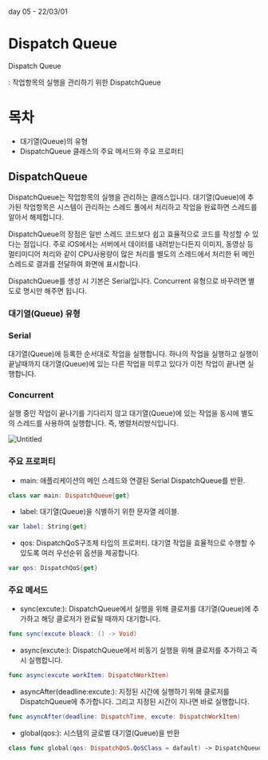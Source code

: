 day 05 - 22/03/01

# Dispatch Queue

Dispatch Queue

: 작업항목의 실행을 관리하기 위한 DispatchQueue

# 목차

- 대기열(Queue)의 유형
- DispatchQueue 클래스의 주요 메서드와 주요 프로퍼티

## DispatchQueue

DispatchQueue는 작업항목의 실행을 관리하는 클래스입니다. 대기열(Queue)에 추가된 작업항목은 시스템이 관리하는 스레드 풀에서 처리하고 작업을 완료하면 스레드를 알아서 해제합니다.

DispatchQueue의 장점은 일반 스레드 코드보다 쉽고 효율적으로 코드를 작성할 수 있다는 점입니다. 주로 iOS에서는 서버에서 데이터를 내려받는다든지 이미지, 동영상 등 멀티미디어 처리와 같이 CPU사용량이 많은 처리를 별도의 스레드에서 처리한 뒤 메인 스레드로 결과를 전달하여 화면에 표시합니다.

 DispatchQueue를 생성 시 기본은 Serial입니다. Concurrent 유형으로 바꾸려면 별도로 명시만 해주면 됩니다.

### 대기열(Queue) 유형

### Serial

대기열(Queue)에 등록한 순서대로 작업을 실행합니다. 하나의 작업을 실행하고 실행이 끝날때까지 대기열(Queue)에 있는 다른 작업을 미루고 있다가 이전 작업이 끝나면 실행합니다.

### Concurrent

실행 중인 작업이 끝나기를 기다리지 않고 대기열(Queue)에 있는 작업을 동시에 별도의 스레드를 사용하여 실행합니다. 즉, 병렬처리방식입니다.

![Untitled](https://cphinf.pstatic.net/mooc/20180124_11/15167944355278eIUk_PNG/159_0.png)

### 주요 프로퍼티

- main: 애플리케이션의 메인 스레드와 연결된 Serial DispatchQueue를 반환.

```swift
class var main: DispatchQueue{get}
```

- label: 대기열(Queue)을 식별하기 위한 문자열 레이블.

```swift
var label: String{get}
```

- qos: DispatchQoS구조체 타입의 프로퍼티. 대기열 작업을 효율적으로 수행할 수 있도록 여러 우선순위 옵션을 제공합니다.

```swift
var qos: DispatchQoS{get}
```

### 주요 메서드

- sync(excute:): DispatchQueue에서 실행을 위해 클로저를 대기열(Queue)에 추가하고 해당 클로저가 완료될 때까지 대기합니다.

```swift
func sync(excute bloack: () -> Void)
```

- async(excute:): DispatchQueue에서 비동기 실행을 위해 클로저를 추가하고 즉시 실행합니다.

```swift
func async(excute workItem: DispatchWorkItem)
```

- asyncAfter(deadline:excute:): 지정된 시간에 실행하기 위해 클로저를 DispatchQueue에 추가합니다. 그리고 지정된 시간이 지나면 바로 실행합니다.

```swift
func asyncAfter(deadline: DispatchTime, excute: DispatchWorkItem)
```

- global(qos:): 시스템의 글로벌 대기열(Queue)을 반환

```swift
class func global(qos: DispatchQoS.QoSClass = dafault) -> DispatchQueue
```
